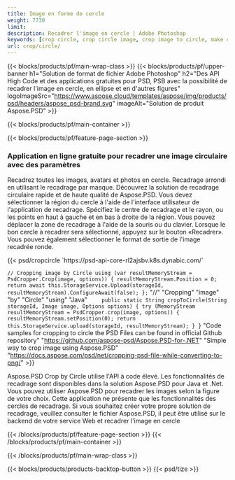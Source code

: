 ```yaml
---
title: Image en forme de cercle
weight: 7730
limit: 
description: Recadrer l'image en cercle | Adobe Photoshop
keywords: [crop circle, crop circle image, crop image to circle, make circle photo]
url: crop/circle/
---
```

{{< blocks/products/pf/main-wrap-class >}}
{{< blocks/products/pf/upper-banner h1="Solution de format de fichier Adobe Photoshop" h2="Des API High Code et des applications gratuites pour PSD, PSB avec la possibilité de recadrer l'image en cercle, en ellipse et en d'autres figures" logoImageSrc="https://www.aspose.cloud/templates/aspose/img/products/psd/headers/aspose_psd-brand.svg" imageAlt="Solution de produit Aspose.PSD" >}}

{{< blocks/products/pf/main-container >}}

{{< blocks/products/pf/feature-page-section >}}
<h3 class="headingpdleft">Application en ligne gratuite pour recadrer une image circulaire avec des paramètres</h3>
<p>Recadrez toutes les images, avatars et photos en cercle. Recadrage arrondi en utilisant le recadrage par masque. Découvrez la solution de recadrage circulaire rapide et de haute qualité de Aspose.PSD. Vous devez sélectionner la région du cercle à l'aide de l'interface utilisateur de l'application de recadrage. Spécifiez le centre de recadrage et le rayon, ou les points en haut à gauche et en bas à droite de la région. Vous pouvez déplacer la zone de recadrage à l'aide de la souris ou du clavier. Lorsque le bon cercle à recadrer sera sélectionné, appuyez sur le bouton «Recadrer». Vous pouvez également sélectionner le format de sortie de l'image recadrée ronde.</p>
{{< psd/cropcircle `https://psd-api-core-rl2ajsbv.k8s.dynabic.com/` 

`// Cropping image by Circle
using (var resultMemoryStream = PsdCropper.Crop(image, options))
{
	resultMemoryStream.Position = 0;
	return await this.StorageService.Upload(storageId, resultMemoryStream).ConfigureAwait(false);
};` 
     "//" "Cropping" "image" "by" "Circle" "using" "Java" 
`    public static String cropToCircle(String storageId, Image image, Options options) {
        try (MemoryStream resultMemoryStream = PsdCropper.crop(image, options)) {
            resultMemoryStream.setPosition(0);
            return this.StorageService.upload(storageId, resultMemoryStream);
        }
    }` 
"Code samples for cropping to circle the PSD Files can be found in official Github repository"  "https://github.com/aspose-psd/Aspose.PSD-for-.NET" 
"Simple way to crop image using Aspose.PSD" "https://docs.aspose.com/psd/net/cropping-psd-file-while-converting-to-png/" >}}
<p>Aspose.PSD Crop by Circle utilise l'API à code élevé. Les fonctionnalités de recadrage sont disponibles dans la solution Aspose.PSD pour Java et .Net. Vous pouvez utiliser Aspose.PSD pour recadrer les images selon la figure de votre choix. Cette application ne présente que les fonctionnalités des cercles de recadrage. Si vous souhaitez créer votre propre solution de recadrage, veuillez consulter le fichier Aspose.PSD, il peut être utilisé sur le backend de votre service Web et recadrer l'image en cercle</p>
<!--<ul>
<li><a href="psb">PSB Circle Crop</a></li>
<li><a href="ellipse">Ellipse crop App</a></li>
</ul>-->
{{< /blocks/products/pf/feature-page-section >}}
{{< /blocks/products/pf/main-container >}}


{{< /blocks/products/pf/main-wrap-class >}}

{{< blocks/products/products-backtop-button >}}
{{< psd/tize >}}
